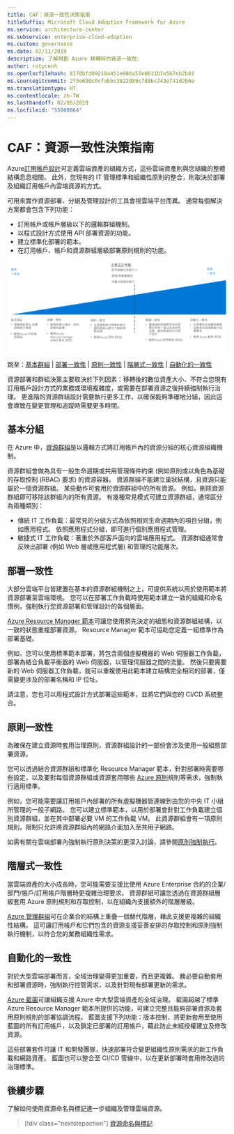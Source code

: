 ```yaml
---
title: CAF：資源一致性決策指南
titleSuffix: Microsoft Cloud Adoption Framework for Azure
ms.service: architecture-center
ms.subservice: enterprise-cloud-adoption
ms.custom: governance
ms.date: 02/11/2019
description: 了解規劃 Azure 移轉時的資源一致性。
author: rotycenh
ms.openlocfilehash: 8170bfd09218a451e086a57e0631b7e567eb2b82
ms.sourcegitcommit: 273e690c0cfabbc3822089c7d8bc743ef41d2b6e
ms.translationtype: HT
ms.contentlocale: zh-TW
ms.lasthandoff: 02/08/2019
ms.locfileid: "55900864"
---
```

# <a name="caf-resource-consistency-decision-guide"></a>CAF：資源一致性決策指南

Azure[訂用帳戶設計](../subscriptions/overview.md)可定義雲端資產的組織方式，這些雲端資產則與您組織的整體結構息息相關。 此外，您現有的 IT 管理標準和組織性原則的整合，則取決於部署及組織訂用帳戶內雲端資源的方式。

可用來實作資源部署、分組及管理設計的工具會視雲端平台而異。 通常每個解決方案都會包含下列功能：

- 訂用帳戶或帳戶層級以下的邏輯群組機制。
- 以程式設計方式使用 API 部署資源的功能。
- 建立標準化部署的範本。
- 在訂用帳戶、帳戶和資源群組層級部署原則規則的功能。

![規劃符合下列快速連結的資源一致性選項 (從最簡單到最複雜)](../../_images/discovery-guides/discovery-guide-resource-consistency.png)

跳至：[基本群組](#basic-grouping) | [部署一致性](#deployment-consistency) | [原則一致性](#policy-consistency) | [階層式一致性](#hierarchical-consistency)  | [自動化的一致性](#automated-consistency)

資源部署和群組決策主要取決於下列因素：移轉後的數位資產大小、不符合您現有訂用帳戶設計方式的業務或環境複雜度，或需要在部署資源之後持續強制執行治理。 更進階的資源群組設計需要執行更多工作，以確保能夠準確地分組，因此這會導致在變更管理和追蹤時需要更多時間。

## <a name="basic-grouping"></a>基本分組

在 Azure 中，[資源群組](/azure/azure-resource-manager/resource-group-overview#resource-groups)是以邏輯方式將訂用帳戶內的資源分組的核心資源組織機制。

資源群組會做為具有一般生命週期或共用管理條件約束 (例如原則或以角色為基礎的存取控制 (RBAC) 要求) 的資源容器。 資源群組不能建立巢狀結構，且資源只能屬於一個資源群組。 某些動作可套用於資源群組中的所有資源。 例如，刪除資源群組即可移除該群組內的所有資源。 有幾種常見模式可建立資源群組，通常區分為兩種類別：

- 傳統 IT 工作負載：最常見的分組方式為依照相同生命週期內的項目分組，例如應用程式。 依照應用程式分組，即可進行個別應用程式管理。
- 敏捷式 IT 工作負載：著重於外部客戶面向的雲端應用程式。 資源群組通常會反映出部署 (例如 Web 層或應用程式層) 和管理的功能層次。

## <a name="deployment-consistency"></a>部署一致性

大部分雲端平台皆建置在基本的資源群組機制之上，可提供系統以用於使用範本將資源部署至雲端環境。 您可以在部署工作負載時使用範本建立一致的組織和命名慣例，強制執行您資源部署和管理設計的各個層面。

[Azure Resource Manager 範本](/azure/azure-resource-manager/resource-group-overview#template-deployment)可讓您使用預先決定的組態和資源群組結構，以一致的狀態重複部署資源。 Resource Manager 範本可協助您定義一組標準作為部署基礎。

例如，您可以使用標準範本部署，將包含兩個虛擬機器的 Web 伺服器工作負載，部署為結合負載平衡器的 Web 伺服器，以管理伺服器之間的流量。 然後只要需要新的 Web 伺服器工作負載，就可以重複使用此範本建立結構完全相同的部署，僅需變更涉及的部署名稱和 IP 位址。

請注意，您也可以用程式設計方式部署這些範本，並將它們與您的 CI/CD 系統整合。

## <a name="policy-consistency"></a>原則一致性

為確保在建立資源時套用治理原則，資源群組設計的一部份會涉及使用一般組態部署資源。

您可以透過結合資源群組和標準化 Resource Manager 範本，針對部署時需要哪些設定，以及要對每個資源群組或資源套用哪些 [Azure 原則](/azure/governance/policy/overview)規則等需求，強制執行適用標準。

例如，您可能需要讓訂用帳戶內部署的所有虛擬機器皆連線到由您的中央 IT 小組所管理的一般子網路。 您可以建立標準範本，以用於部署會針對工作負載建立個別資源群組，並在其中部署必要 VM 的工作負載 VM。 此資源群組會有一項原則規則，限制只允許將資源群組內的網路介面加入至共用子網路。

如需有關在雲端部署內強制執行原則決策的更深入討論，請參閱[原則強制執行](../policy-enforcement/overview.md)。

## <a name="hierarchical-consistency"></a>階層式一致性

當雲端資產的大小成長時，您可能需要支援比使用 Azure Enterprise 合約的企業/部門/帳戶/訂用帳戶階層時更複雜治理要求。 資源群組可讓您透過在資源群組層級套用 Azure 原則規則和存取控制，以在組織內支援額外的階層層級。

[Azure 管理群組](../subscriptions/overview.md#management-groups)可在企業合約結構上重疊一個替代階層，藉此支援更複雜的組織性結構。 這可讓訂用帳戶和它們包含的資源支援妥善安排的存取控制和原則強制執行機制，以符合您的業務組織性需求。

## <a name="automated-consistency"></a>自動化的一致性

對於大型雲端部署而言，全域治理變得更加重要，而且更複雜。 務必要自動套用和部署資源時，強制執行控管需求，以及針對現有部署更新的需求。

[Azure 藍圖](/azure/governance/blueprints/overview)可讓組織支援 Azure 中大型雲端資產的全域治理。 藍圖超越了標準 Azure Resource Manager 範本所提供的功能，可建立完整且能夠部署資源及套用原則規則的部署協調流程。 藍圖支援下列功能：版本控制、將更新套用至使用藍圖的所有訂用帳戶，以及鎖定已部署的訂用帳戶，藉此防止未經授權建立及修改資源。

這些部署套件可讓 IT 和開發團隊，快速部署符合變更組織性原則需求的新工作負載和網路資產。 藍圖也可以整合至 CI/CD 管線中，以在更新部署時套用修改過的治理標準。

## <a name="next-steps"></a>後續步驟

了解如何使用資源命名與標記進一步組織及管理雲端資源。

> [!div class="nextstepaction"]
> [資源命名與標記](../resource-tagging/overview.md)
